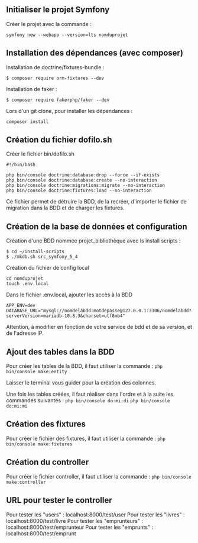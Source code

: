 ## Initialiser le projet Symfony
Créer le projet avec la commande : 
```
symfony new --webapp --version=lts nomduprojet
```

## Installation des dépendances (avec composer)
Installation de doctrine/fixtures-bundle :
```
$ composer require orm-fixtures --dev
```

Installation de faker :
```
$ composer require fakerphp/faker --dev
```

Lors d'un git clone, pour installer les dépendances : 
```
composer install
```

## Création du fichier dofilo.sh
Créer le fichier bin/dofilo.sh
```
#!/bin/bash

php bin/console doctrine:database:drop --force --if-exists
php bin/console doctrine:database:create --no-interaction
php bin/console doctrine:migrations:migrate --no-interaction
php bin/console doctrine:fixtures:load --no-interaction
```
Ce fichier permet de détruire la BDD, de la recréer, d'importer le fichier de migration dans la BDD et de charger les fixtures.

## Création de la base de données et configuration
Création d'une BDD nommée projet_bibliothèque avec ls install scripts :
```
$ cd ~/install-scripts
$ ./mkdb.sh src_symfony_5_4
```

Création du fichier de config local
```
cd nomduprojet
touch .env.local
```

Dans le fichier .env.local, ajouter les accès à la BDD
```
APP_ENV=dev
DATABASE_URL="mysql://nomdelabdd:motdepasse@127.0.0.1:3306/nomdelabdd?serverVersion=mariadb-10.8.3&charset=utf8mb4"
```
Attention, à modifier en fonction de votre service de bdd et de sa version, et de l'adresse IP.


## Ajout des tables dans la BDD

Pour créer les tables de la BDD, il faut utiliser la commande : 
```php bin/console make:entity```

Laisser le terminal vous guider pour la création des colonnes. 

Une fois les tables créées, il faut réaliser dans l'ordre et à la suite les commandes suivantes : 
``` php bin/console do:mi:di ```
``` php bin/console do:mi:mi ```

## Création des fixtures

Pour créer le fichier des fixtures, il faut utiliser la commande : 
``` php bin/console make:fixtures ```

## Création du controller

Pour créer le fichier controller, il faut utiliser la commande : 
``` php bin/console make:controller ```

## URL pour tester le controller

Pour tester les "users" : localhost:8000/test/user
Pour tester les "livres" : localhost:8000/test/livre
Pour tester les "emprunteurs" : localhost:8000/test/emprunteur
Pour tester les "emprunts" : localhost:8000/test/emprunt